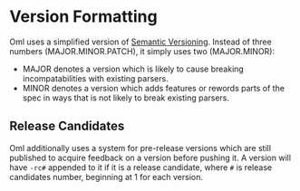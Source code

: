 # Version Formatting
Oml uses a simplified version of [Semantic Versioning](https://semver.org/). Instead of three numbers (MAJOR.MINOR.PATCH), it simply uses two (MAJOR.MINOR):
* MAJOR denotes a version which is likely to cause breaking incompatabilities with existing parsers.
* MINOR denotes a version which adds features or rewords parts of the spec in ways that is not likely to break existing parsers.

## Release Candidates
Oml additionally uses a system for pre-release versions which are still published to acquire feedback on a version before pushing it. A version will have `-rc#` appended to it if it is a release candidate, where `#` is release candidates number, beginning at 1 for each version.